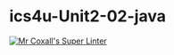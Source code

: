 # ics4u-Unit2-02-java

[![Mr Coxall's Super Linter](https://github.com/Peter-Gemmell/ics4u-Unit2-02-java/workflows/Mr%20Coxall's%20Super%20Linter/badge.svg)](https://github.com/Peter-Gemmell/ics4u-Unit2-02-java/actions/)
